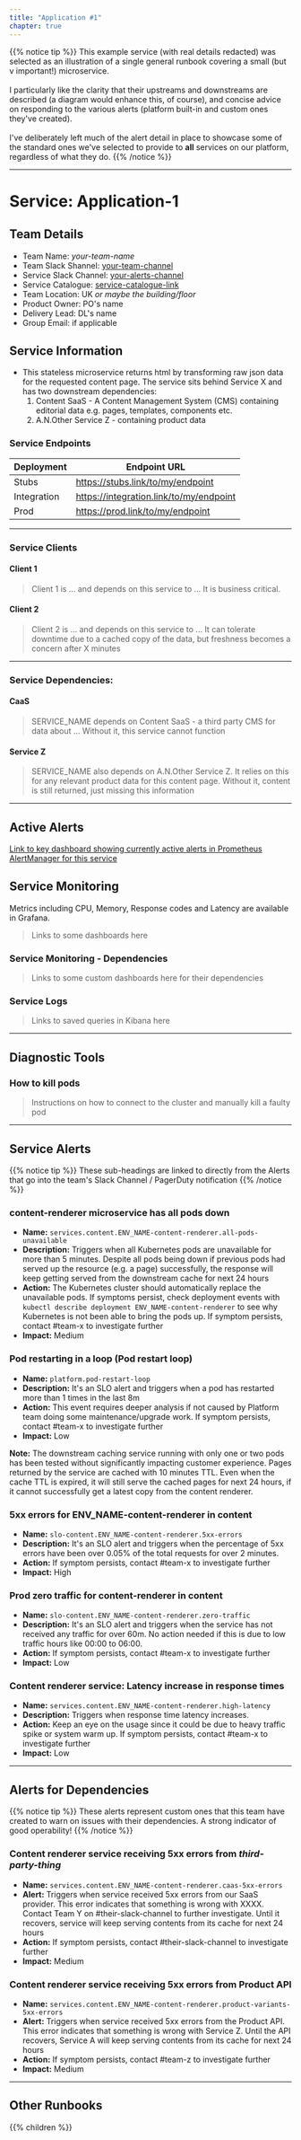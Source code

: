 ```yaml
---
title: "Application #1"
chapter: true
---
```


{{% notice tip %}}
This example service (with real details redacted) was selected as an illustration of a single general runbook covering a small (but v important!) microservice.
<br /><br />
I particularly like the clarity that their upstreams and downstreams are described (a diagram would enhance this, of course), and concise advice on responding to the various alerts (platform built-in and custom ones they've created).
<br /><br />
I've deliberately left much of the alert detail in place to showcase some of the standard ones we've selected to provide to **all** services on our platform, regardless of what they do.
{{% /notice %}}

---

# Service: Application-1

## Team Details

- Team Name: *your-team-name*
- Team Slack Shannel: [your-team-channel](#the-slack-channel)
- Service Slack Channel: [your-alerts-channel](#the-slack-channel)
- Service Catalogue: [service-catalogue-link](#the-service-catalogue)
- Team Location: UK _or maybe the building/floor_
- Product Owner: PO's name
- Delivery Lead: DL's name
- Group Email: if applicable

## Service Information

- This stateless microservice returns html by transforming raw json data for the requested content page. The service sits behind Service X and has two downstream dependencies:
  1. Content SaaS - A Content Management System (CMS) containing editorial data e.g. pages, templates, components etc.
  2. A.N.Other Service Z - containing product data

### Service Endpoints

| Deployment | Endpoint URL |
| --- | --- |
| Stubs        | https://stubs.link/to/my/endpoint |
| Integration  | https://integration.link/to/my/endpoint |
| Prod         | https://prod.link/to/my/endpoint |

---

### Service Clients

#### Client 1

> Client 1 is ... and depends on this service to ... It is business critical.

#### Client 2

> Client 2 is ... and depends on this service to ... It can tolerate downtime due to a cached copy of the data, but freshness becomes a concern after X minutes

---

### Service Dependencies:

#### CaaS

> SERVICE_NAME depends on Content SaaS - a third party CMS for data about ... Without it, this service cannot function

#### Service Z

> SERVICE_NAME also depends on A.N.Other Service Z. It relies on this for any relevant product data for this content page. Without it, content is still returned, just missing this information

---

## Active Alerts

[Link to key dashboard showing currently active alerts in Prometheus AlertManager for this service](https://link/goes/here)

## Service Monitoring

Metrics including CPU, Memory, Response codes and Latency are available in Grafana.

> Links to some dashboards here

### Service Monitoring - Dependencies

> Links to some custom dashboards here for their dependencies

### Service Logs

> Links to saved queries in Kibana here

---

## Diagnostic Tools

### How to kill pods

> Instructions on how to connect to the cluster and manually kill a faulty pod

---

## Service Alerts

{{% notice tip %}}
These sub-headings are linked to directly from the Alerts that go into the team's Slack Channel / PagerDuty notification
{{% /notice %}}

### content-renderer microservice has all pods down

- **Name:** `services.content.ENV_NAME-content-renderer.all-pods-unavailable`
- **Description:** Triggers when all Kubernetes pods are unavailable for more than 5 minutes. Despite all pods being down if previous pods had served up the resource (e.g. a page) successfully, the response will keep getting served from the downstream cache for next 24 hours
- **Action:** The Kubernetes cluster should automatically replace the unavailable pods. If symptoms persist, check deployment events with `kubectl describe deployment ENV_NAME-content-renderer` to see why Kubernetes is not been able to bring the pods up. If symptom persists, contact #team-x to investigate further
- **Impact:** Medium

### Pod restarting in a loop (Pod restart loop)

- **Name:** `platform.pod-restart-loop`
- **Description:** It's an SLO alert and triggers when a pod has restarted more than 1 times in the last 8m
- **Action:** This event requires deeper analysis if not caused by Platform team doing some maintenance/upgrade work. If symptom persists, contact #team-x to investigate further
- **Impact:** Low

**Note:** The downstream caching service running with only one or two pods has been tested without significantly impacting customer experience. Pages returned by the service are cached with 10 minutes TTL. Even when the cache TTL is expired, it will still serve the cached pages for next 24 hours, if it cannot successfully get a latest copy from the content renderer.

### 5xx errors for ENV_NAME-content-renderer in content

- **Name:** `slo-content.ENV_NAME-content-renderer.5xx-errors`
- **Description:** It's an SLO alert and triggers when the percentage of 5xx errors have been over 0.05% of the total requests for over 2 minutes.
- **Action:** If symptom persists, contact #team-x to investigate further
- **Impact:** High

### Prod zero traffic for content-renderer in content

- **Name:** `slo-content.ENV_NAME-content-renderer.zero-traffic`
- **Description:** It's an SLO alert and triggers when the service has not received any traffic for over 60m. No action needed if this is due to low traffic hours like 00:00 to 06:00.
- **Action:** If symptom persists, contact #team-x to investigate further
- **Impact:** Low

### Content renderer service: Latency increase in response times

- **Name:** `services.content.ENV_NAME-content-renderer.high-latency`
- **Description:** Triggers when response time latency increases.
- **Action:** Keep an eye on the usage since it could be due to heavy traffic spike or system warm up. If symptom persists, contact #team-x to investigate further
- **Impact:** Low

---

## Alerts for Dependencies

{{% notice tip %}}
These alerts represent custom ones that this team have created to warn on issues with their dependencies. A strong indicator of good operability!
{{% /notice %}}

### Content renderer service receiving 5xx errors from _third-party-thing_

- **Name:** `services.content.ENV_NAME-content-renderer.caas-5xx-errors`
- **Alert:** Triggers when service received 5xx errors from our SaaS provider. This error indicates that something is wrong with XXXX. Contact Team Y on #their-slack-channel to further investigate. Until it recovers, service will keep serving contents from its cache for next 24 hours
- **Action:** If symptom persists, contact #their-slack-channel to investigate further
- **Impact:** Medium

### Content renderer service receiving 5xx errors from Product API

- **Name:** `services.content.ENV_NAME-content-renderer.product-variants-5xx-errors`
- **Alert:** Triggers when service received 5xx errors from the Product API. This error indicates that something is wrong with Service Z. Until the API recovers, Service A will keep serving contents from its cache for next 24 hours
- **Action:** If symptom persists, contact #team-z to investigate further
- **Impact:** Medium

---

## Other Runbooks

{{% children %}}
